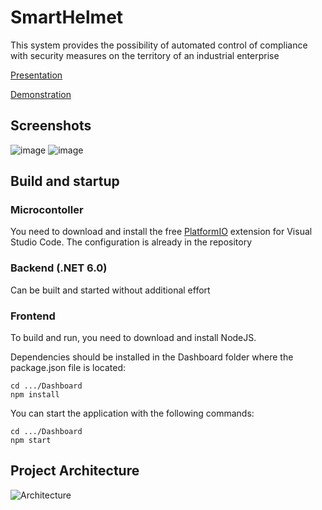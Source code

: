 # SmartHelmet
This system provides the possibility of automated control of compliance with security measures on the territory of an industrial enterprise

[Presentation](https://github.com/XaPoHbomj/SmartHelmet/raw/master/SmartHelmet.mp4 "Project description")

[Demonstration](https://disk.yandex.com/i/0TxKyO8ykgEsxA "Project description")

## Screenshots
![image](https://user-images.githubusercontent.com/55300023/235252974-9380d691-94aa-4b8a-881a-76c01e9d4c9b.png)
![image](https://user-images.githubusercontent.com/55300023/235253047-39815219-9b55-4046-8e98-e39f597b54b4.png)

## Build and startup
### Microcontoller
You need to download and install the free [PlatformIO](https://github.com/platformio "PlatformIO") extension for Visual Studio Code. The configuration is already in the repository

### Backend (.NET 6.0)
Can be built and started without additional effort

### Frontend
To build and run, you need to download and install NodeJS.

Dependencies should be installed in the Dashboard folder where the package.json file is located:
```shell
cd .../Dashboard
npm install
```

You can start the application with the following commands:
```shell
cd .../Dashboard
npm start
```

## Project Architecture
![Architecture](https://i.imgur.com/Zyma83u.png "Architecture")
